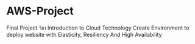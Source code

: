 # AWS-Project
Final Project วิชา Introduction to Cloud Technology
Create Environment to deploy website with Elasticity, Resiliency And High Availability
